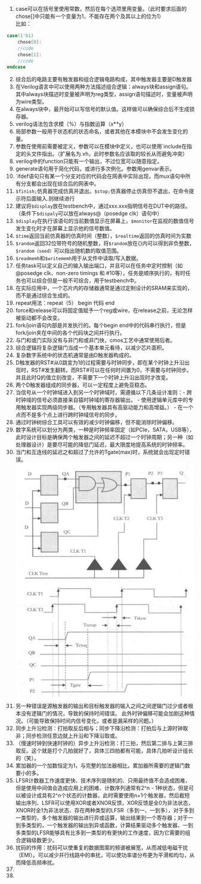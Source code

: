 1. case可以在括号里使用常数，然后在每个选项里用变量。（此时要求后面的chose[]中只能有一个变量为1，不能存在两个及其以上的位为1）  
比如： 
```verilog
case(1'b1)
    chose[0]:
    //code
    chose[1]:
    //code
endcase
```
2. 综合后的电路主要有触发器和组合逻辑电路构成，其中触发器主要是D触发器
3. 在Verilog语言中可以使用两种方法描述组合逻辑：always块和assign语句。其中always块描述时变量被声明为reg类型，assign语句描述时，变量被声明为wire类型。
4. 在always块中，最开始可以写信号的默认值。这样做可以确保综合后不生成锁存器。
5. verilog语法包含求模（%）与指数运算（x**y）  
6. 局部参数一般用于状态机的状态命名，或者其他在本模块中不会发生变化的量。  
7. 参数在使用前需要被定义，参数可以在模块中定义，也可以使用`include在指定的头文件指出。（扩展名为.vh，此时参数名应该取的较长从而避免冲突）  
8. verilog中的function只能有一个输出，不过位宽可以随意指定。  
9. generate语句用于简化代码，或进行多次例化。参数用genvar表示。  
10. `ifdef语句只有某一个分支对应的代码会在网表中实际出现，而mux语句中所有分支都会出现在综合后的网表中。  
11. `$finish;`仿真器完成仿真并退出。`$stop;`仿真器停止仿真但不退出，在命令提示符后面输入.则继续进行
12. 建议将`$display`放在testbench中，通过xxx.xxx指明信号在DUT中的路径。（条件下`$dispaly`可以放在always@（posedge clk）语句中）
13. `$display`在执行该语句的当前数值显示在屏幕上，`$monitor`在监视的数值信号发生变化时才在屏幕上显示他的信号数值。
14. `$time`返回当前仿真器的仿真时间（整数），`$realtime`返回的仿真时间为实数
15. `$random`返回32位带符号的随机整数，将`$random`放在{}内可以得到非负整数，`$random（seed）`可以指出随机数的取值范围。
16. `$readmemh`和`$writememh`用于从文件中读取/写入数据。
17. 任务task可以定义自己的输入输出端口，并且可以在任务中定时控制（如@posedge clk、non-zero timings 和 #10等），任务是顺序执行的，有时任务也可以综合但是一般不可综合，用于testbench中。
18. 在实际应用中，一个芯片内的存储器通常是通过定制设计的SRAM来实现的，而不是通过综合生成的。
19. repeat用法：repeat（5） begin 代码 end
20. force和release可以将固定值赋予一个reg或wire，在release之前，无论怎样被驱动都不会改变。
21. fork/join语句内部是并发执行的。每个begin end中的代码串行执行，但是fork/join夹在中间的各个代码块之间并行执行。
22. 与门和或门实际没有与非门和或非门快，cmos工艺中通常使用后者。
23. 综合逻辑将复杂逻辑门当成一个基本单元看待，以减少芯片面积。
24. 复杂数字系统中的状态机通常是由D触发器构成的。
25. D触发器的RST#从0跳变为1的过程需要与时钟同步，即在某个时钟上升沿出现时，RST#发生翻转。而RST#可以在任何时间置为0，不需要与时钟同步。并且此时Q的值立刻改变，不需要下一个时钟上升沿出现时才改变。
26. 两个D触发器组成的同步器，可以一定程度上避免亚稳态。
27. 当信号从一个时钟域进入到另一个时钟域时，需遵循以下几条设计准则：- 跨时钟域的信号必须直接来自猿时钟域的寄存器输出。 - 使用逻辑单元库中的专用触发器实现两级同步器。（专用触发器具有高驱动能力和高增益。） - 在一个点而不是多个点上进行跨时钟域信号的同步。 
28. 通过时钟树综合工具可以有效的减少时钟偏移，但不能消除时钟偏移。  
29. 数字系统可以划分为两类，一种是时钟频率固定（如PCIe，SATA，USB等），此时设计目标是确保两个触发器之间的延迟不超过一个时钟周期；另一种（如处理器设计）是要尽可能的降低门延迟，最大限度地提高系统的时钟频率。
30. 当门和互连线的延迟之和超过了允许的Tgate(max)时，系统就会出现定时错误。![时序理解图](./时序理解图.png)
31. 另一种错误是源触发器的输出和目标触发器的输入之间之间逻辑门过少或者根本没有逻辑门的情况，导致的保持时间错误。 此外时钟偏移可能会加剧这种情况。（可能导致保持时间内信号变化，或者是漏采样的问题。）
32. 同步上升沿检测：打拍取反后相与；同步下降沿检测：打拍后与上源时钟取非；同步检测任意边就上升沿和下降沿取或。
33. （慢速时钟到快速时钟的）异步上升沿检测：打三拍，然后第二排与上第三排取反。这个就是打个几拍就好了，具体三四拍都有可能，具体几拍听设计组长的（笑）。
34. 累加器的一个加数恒定为1，与完整的加法器相比，累加器所需要的逻辑门数要小的多。
35. LFSR计数器工作速度更快、技术序列是随机的、只用最终值不会造成困难，但是使用中间值会造成应用上的困难、计数序列通常有2^n - 1种状态，但是可以被设计成具有2^n个状态的计数器，此时需要使用n+1个触发器，然后截短输出序列、LSFR可以使用XOR或者XNOR反馈，XOR反馈是全0为非法状态，XNOR时全1为非法状态、存在两种类型的LFSR（多到一、一到多），对于多到一类型的，多个触发器的输出进行异或运算，输出结果到一个寄存器；对于一到多类型的，一个触发器的输出到异或函数，计算结果驱动多个触发器、一到多类型的LFSR能够具有比多到一类型的有更快的工作速度，因为它需要的组合逻辑级数更少。
36. 扰码的作用：扰码可以使重复的数据图案的频谱被展宽，从而减低电磁干扰（EMI）。可以减少并行线路中的串扰，可以使功率谱分布更为平滑和均匀，从而降低高频串扰。
37. 
38. 
